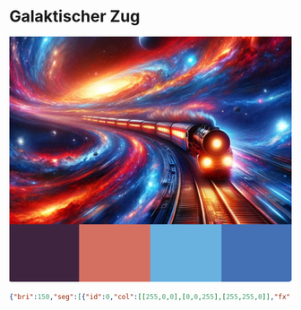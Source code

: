 # Galaktischer Zug

![Galaktischer Zug](bilder/Galaktischerzug.png)

```json
{"bri":150,"seg":[{"id":0,"col":[[255,0,0],[0,0,255],[255,255,0]],"fx":56,"sx":100,"ix":200,"pal":5}]}